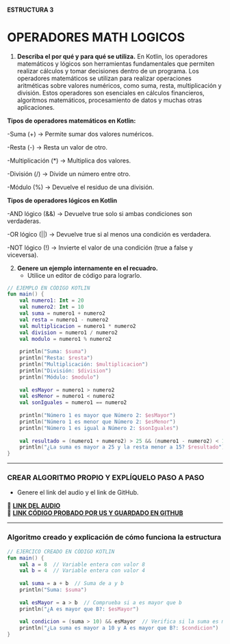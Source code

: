 #### ESTRUCTURA 3
# OPERADORES MATH LOGICOS 

1. **Describa el por qué y para qué se utiliza.**
En Kotlin, los operadores matemáticos y lógicos son herramientas fundamentales que permiten realizar cálculos y tomar decisiones dentro de un programa.
Los operadores matemáticos se utilizan para realizar operaciones aritméticas sobre valores numéricos, como suma, resta, multiplicación y división. Estos operadores son esenciales en cálculos financieros, algoritmos matemáticos, procesamiento de datos y muchas otras aplicaciones.

**Tipos de operadores matemáticos en Kotlin:**

-Suma (+) → Permite sumar dos valores numéricos.

-Resta (-) → Resta un valor de otro.

-Multiplicación (*) → Multiplica dos valores.

-División (/) → Divide un número entre otro.

-Módulo (%) → Devuelve el residuo de una división.

**Tipos de operadores lógicos en Kotlin** 

-AND lógico (&&) → Devuelve true solo si ambas condiciones son verdaderas.

-OR lógico (||) → Devuelve true si al menos una condición es verdadera.

-NOT lógico (!) → Invierte el valor de una condición (true a false y viceversa).

2. **Genere un ejemplo internamente en el recuadro.**  
   - Utilice un editor de código para lograrlo.

```kotlin
// EJEMPLO EN CÓDIGO KOTLIN
fun main() {
    val numero1: Int = 20
    val numero2: Int = 10
    val suma = numero1 + numero2
    val resta = numero1 - numero2
    val multiplicacion = numero1 * numero2
    val division = numero1 / numero2
    val modulo = numero1 % numero2
    
    println("Suma: $suma")
    println("Resta: $resta")
    println("Multiplicación: $multiplicacion")
    println("División: $division")
    println("Módulo: $modulo")
    
    val esMayor = numero1 > numero2
    val esMenor = numero1 < numero2
    val sonIguales = numero1 == numero2
    
    println("Número 1 es mayor que Número 2: $esMayor")
    println("Número 1 es menor que Número 2: $esMenor")
    println("Número 1 es igual a Número 2: $sonIguales")
    
    val resultado = (numero1 + numero2) > 25 && (numero1 - numero2) < 15
    println("¿La suma es mayor a 25 y la resta menor a 15? $resultado")
}

```

---

### CREAR ALGORITMO PROPIO Y EXPLÍQUELO PASO A PASO  
- Genere el link del audio y el link de GitHub.  

🔗 **[LINK DEL AUDIO](https://github.com/Beltran18/Kotlin/blob/beb2dc12fb0ebcc7ef5fa44f7ba7ed77a11bd0b3/tarjeta1/audio-tarjeta1.ogg)**  
🔗 **[LINK CÓDIGO PROBADO POR US Y GUARDADO EN GITHUB](https://github.com/Beltran18/Kotlin/blob/4786c503181391eb065b9ea962e2a517275d4359/tarjeta1/img-tarjeta3.jpg)**  

---

### Algoritmo creado y explicación de cómo funciona la estructura  

```kotlin
// EJERCICO CREADO EN CÓDIGO KOTLIN
fun main() {
    val a = 8  // Variable entera con valor 8
    val b = 4  // Variable entera con valor 4
    
    val suma = a + b  // Suma de a y b
    println("Suma: $suma")
    
    val esMayor = a > b  // Comprueba si a es mayor que b
    println("¿A es mayor que B?: $esMayor")
    
    val condicion = (suma > 10) && esMayor  // Verifica si la suma es mayor que 10 y si a es mayor que b
    println("¿La suma es mayor a 10 y A es mayor que B?: $condicion")
}
```
